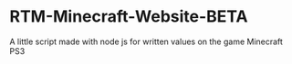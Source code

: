 # RTM-Minecraft-Website-BETA
A little script made with node js for written values on the game Minecraft PS3
